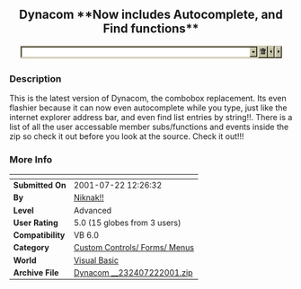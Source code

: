 ﻿<div align="center">

## Dynacom \*\*Now includes Autocomplete, and Find functions\*\*

<img src="PIC2001722928517334.jpg">
</div>

### Description

This is the latest version of Dynacom, the combobox replacement. Its even flashier because it can now even autocomplete while you type, just like the internet explorer address bar, and even find list entries by string!!. There is a list of all the user accessable member subs/functions and events inside the zip so check it out before you look at the source. Check it out!!!
 
### More Info
 


<span>             |<span>
---                |---
**Submitted On**   |2001-07-22 12:26:32
**By**             |[Niknak\!\!](https://github.com/Planet-Source-Code/PSCIndex/blob/master/ByAuthor/niknak.md)
**Level**          |Advanced
**User Rating**    |5.0 (15 globes from 3 users)
**Compatibility**  |VB 6\.0
**Category**       |[Custom Controls/ Forms/  Menus](https://github.com/Planet-Source-Code/PSCIndex/blob/master/ByCategory/custom-controls-forms-menus__1-4.md)
**World**          |[Visual Basic](https://github.com/Planet-Source-Code/PSCIndex/blob/master/ByWorld/visual-basic.md)
**Archive File**   |[Dynacom \_\_232407222001\.zip](https://github.com/Planet-Source-Code/niknak-dynacom-now-includes-autocomplete-and-find-functions__1-25316/archive/master.zip)








